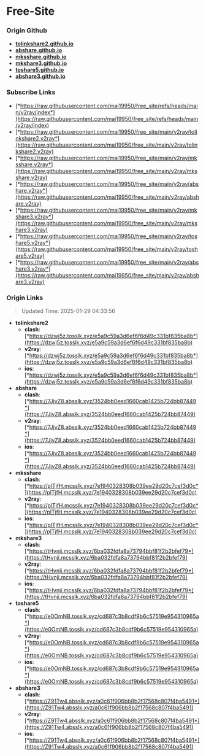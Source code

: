 # Free-Site

### Origin Github

- [**tolinkshare2.github.io**](https://github.com/tolinkshare2/tolinkshare2.github.io)
- [**abshare.github.io**](https://github.com/abshare/abshare.github.io)
- [**mksshare.github.io**](https://github.com/mksshare/mksshare.github.io)
- [**mkshare3.github.io**](https://github.com/mkshare3/mkshare3.github.io)
- [**toshare5.github.io**](https://github.com/toshare5/toshare5.github.io)
- [**abshare3.github.io**](https://github.com/abshare3/abshare3.github.io)

### Subscribe Links

- [*https://raw.githubusercontent.com/mai19950/free_site/refs/heads/main/v2ray/index*](https://raw.githubusercontent.com/mai19950/free_site/refs/heads/main/v2ray/index)
- [*https://raw.githubusercontent.com/mai19950/free_site/main/v2ray/tolinkshare2.v2ray*](https://raw.githubusercontent.com/mai19950/free_site/main/v2ray/tolinkshare2.v2ray)
- [*https://raw.githubusercontent.com/mai19950/free_site/main/v2ray/mksshare.v2ray*](https://raw.githubusercontent.com/mai19950/free_site/main/v2ray/mksshare.v2ray)
- [*https://raw.githubusercontent.com/mai19950/free_site/main/v2ray/abshare.v2ray*](https://raw.githubusercontent.com/mai19950/free_site/main/v2ray/abshare.v2ray)
- [*https://raw.githubusercontent.com/mai19950/free_site/main/v2ray/mkshare3.v2ray*](https://raw.githubusercontent.com/mai19950/free_site/main/v2ray/mkshare3.v2ray)
- [*https://raw.githubusercontent.com/mai19950/free_site/main/v2ray/toshare5.v2ray*](https://raw.githubusercontent.com/mai19950/free_site/main/v2ray/toshare5.v2ray)
- [*https://raw.githubusercontent.com/mai19950/free_site/main/v2ray/abshare3.v2ray*](https://raw.githubusercontent.com/mai19950/free_site/main/v2ray/abshare3.v2ray)

### Origin Links

> Updated Time: 2025-01-29 04:33:56

- **tolinkshare2**
  - **clash**: [*https://dzwj5z.tosslk.xyz/e5a9c59a3d6ef6f6d49c331bf835ba8b*](https://dzwj5z.tosslk.xyz/e5a9c59a3d6ef6f6d49c331bf835ba8b)
  - **v2ray**: [*https://dzwj5z.tosslk.xyz/e5a9c59a3d6ef6f6d49c331bf835ba8b*](https://dzwj5z.tosslk.xyz/e5a9c59a3d6ef6f6d49c331bf835ba8b)
  - **ios**: [*https://dzwj5z.tosslk.xyz/e5a9c59a3d6ef6f6d49c331bf835ba8b*](https://dzwj5z.tosslk.xyz/e5a9c59a3d6ef6f6d49c331bf835ba8b)
- **abshare**
  - **clash**: [*https://7JjvZ8.absslk.xyz/3524bb0eed1660cab1425b724bb87449*](https://7JjvZ8.absslk.xyz/3524bb0eed1660cab1425b724bb87449)
  - **v2ray**: [*https://7JjvZ8.absslk.xyz/3524bb0eed1660cab1425b724bb87449*](https://7JjvZ8.absslk.xyz/3524bb0eed1660cab1425b724bb87449)
  - **ios**: [*https://7JjvZ8.absslk.xyz/3524bb0eed1660cab1425b724bb87449*](https://7JjvZ8.absslk.xyz/3524bb0eed1660cab1425b724bb87449)
- **mksshare**
  - **clash**: [*https://plTjfH.mcsslk.xyz/7e1940328308b039ee29d20c7cef3d0c*](https://plTjfH.mcsslk.xyz/7e1940328308b039ee29d20c7cef3d0c)
  - **v2ray**: [*https://plTjfH.mcsslk.xyz/7e1940328308b039ee29d20c7cef3d0c*](https://plTjfH.mcsslk.xyz/7e1940328308b039ee29d20c7cef3d0c)
  - **ios**: [*https://plTjfH.mcsslk.xyz/7e1940328308b039ee29d20c7cef3d0c*](https://plTjfH.mcsslk.xyz/7e1940328308b039ee29d20c7cef3d0c)
- **mkshare3**
  - **clash**: [*https://tHvnji.mcsslk.xyz/6ba032fdfa8a73794bbf81f2b2bfef79*](https://tHvnji.mcsslk.xyz/6ba032fdfa8a73794bbf81f2b2bfef79)
  - **v2ray**: [*https://tHvnji.mcsslk.xyz/6ba032fdfa8a73794bbf81f2b2bfef79*](https://tHvnji.mcsslk.xyz/6ba032fdfa8a73794bbf81f2b2bfef79)
  - **ios**: [*https://tHvnji.mcsslk.xyz/6ba032fdfa8a73794bbf81f2b2bfef79*](https://tHvnji.mcsslk.xyz/6ba032fdfa8a73794bbf81f2b2bfef79)
- **toshare5**
  - **clash**: [*https://e0OmNB.tosslk.xyz/cd687c3b8cdf9b6c57519e954310965a*](https://e0OmNB.tosslk.xyz/cd687c3b8cdf9b6c57519e954310965a)
  - **v2ray**: [*https://e0OmNB.tosslk.xyz/cd687c3b8cdf9b6c57519e954310965a*](https://e0OmNB.tosslk.xyz/cd687c3b8cdf9b6c57519e954310965a)
  - **ios**: [*https://e0OmNB.tosslk.xyz/cd687c3b8cdf9b6c57519e954310965a*](https://e0OmNB.tosslk.xyz/cd687c3b8cdf9b6c57519e954310965a)
- **abshare3**
  - **clash**: [*https://Z91Tw4.absslk.xyz/a0c61f906bb8b2f17568c807f4ba5491*](https://Z91Tw4.absslk.xyz/a0c61f906bb8b2f17568c807f4ba5491)
  - **v2ray**: [*https://Z91Tw4.absslk.xyz/a0c61f906bb8b2f17568c807f4ba5491*](https://Z91Tw4.absslk.xyz/a0c61f906bb8b2f17568c807f4ba5491)
  - **ios**: [*https://Z91Tw4.absslk.xyz/a0c61f906bb8b2f17568c807f4ba5491*](https://Z91Tw4.absslk.xyz/a0c61f906bb8b2f17568c807f4ba5491)
